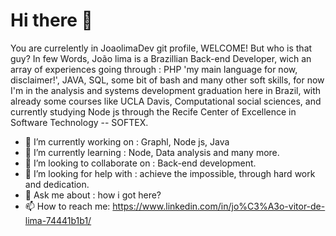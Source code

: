 # Hi there 👋

You are currelently in JoaolimaDev git profile, WELCOME! But who is that guy? In few Words, João lima is a Brazillian Back-end Developer, wich an array
of experiences going through : PHP 'my main language for now, disclaimer!', JAVA, SQL, some bit of bash and many other soft skills, for now I'm in the analysis and systems development graduation here in Brazil, with already some courses like UCLA Davis, Computational social sciences, and currently studying Node js through the Recife Center of Excellence in Software Technology -- SOFTEX.

- 🔭 I’m currently working on : Graphl, Node js, Java
- 🌱 I’m currently learning : Node, Data analysis and many more.
- 👯 I’m looking to collaborate on : Back-end development.
- 🤔 I’m looking for help with : achieve the impossible, through hard work and dedication.
- 💬 Ask me about : how i got here?
- 📫 How to reach me: https://www.linkedin.com/in/jo%C3%A3o-vitor-de-lima-74441b1b1/


